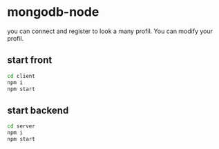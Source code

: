 # mongodb-node
you can connect and register to look a many profil. You can modify your profil.

## start front
```bash
cd client
npm i
npm start
```

## start backend
```bash
cd server
npm i
npm start
```
